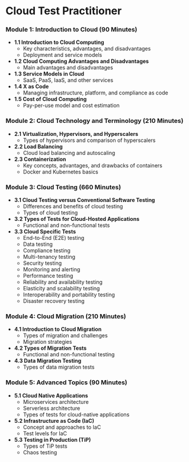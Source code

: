# Cloud Test Practitioner

### Module 1: Introduction to Cloud (90 Minutes)
- **1.1 Introduction to Cloud Computing**
  - Key characteristics, advantages, and disadvantages
  - Deployment and service models
- **1.2 Cloud Computing Advantages and Disadvantages**
  - Main advantages and disadvantages
- **1.3 Service Models in Cloud**
  - SaaS, PaaS, IaaS, and other services
- **1.4 X as Code**
  - Managing infrastructure, platform, and compliance as code
- **1.5 Cost of Cloud Computing**
  - Pay-per-use model and cost estimation

### Module 2: Cloud Technology and Terminology (210 Minutes)
- **2.1 Virtualization, Hypervisors, and Hyperscalers**
  - Types of hypervisors and comparison of hyperscalers
- **2.2 Load Balancing**
  - Cloud load balancing and autoscaling
- **2.3 Containerization**
  - Key concepts, advantages, and drawbacks of containers
  - Docker and Kubernetes basics

### Module 3: Cloud Testing (660 Minutes)
- **3.1 Cloud Testing versus Conventional Software Testing**
  - Differences and benefits of cloud testing
  - Types of cloud testing
- **3.2 Types of Tests for Cloud-Hosted Applications**
  - Functional and non-functional tests
- **3.3 Cloud Specific Tests**
  - End-to-End (E2E) testing
  - Data testing
  - Compliance testing
  - Multi-tenancy testing
  - Security testing
  - Monitoring and alerting
  - Performance testing
  - Reliability and availability testing
  - Elasticity and scalability testing
  - Interoperability and portability testing
  - Disaster recovery testing

### Module 4: Cloud Migration (210 Minutes)
- **4.1 Introduction to Cloud Migration**
  - Types of migration and challenges
  - Migration strategies
- **4.2 Types of Migration Tests**
  - Functional and non-functional testing
- **4.3 Data Migration Testing**
  - Types of data migration tests

### Module 5: Advanced Topics (90 Minutes)
- **5.1 Cloud Native Applications**
  - Microservices architecture
  - Serverless architecture
  - Types of tests for cloud-native applications
- **5.2 Infrastructure as Code (IaC)**
  - Concept and approaches to IaC
  - Test levels for IaC
- **5.3 Testing in Production (TiP)**
  - Types of TiP tests
  - Chaos testing
